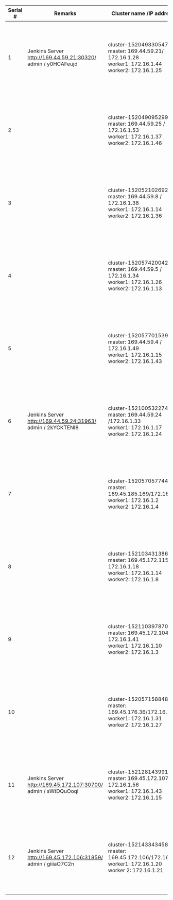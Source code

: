 |    Serial #   |    Remarks                                                              |    Cluster name /IP address                                                                                         |    ICP dashboard                     |    User Details    (userid/ password  / namespace)                                                                                                                      |    ssh details                                                                                                                                       |
|---------------|--------------------------------------------------------------------------|---------------------------------------------------------------------------------------------------------------------|--------------------------------------|-------------------------------------------------------------------------------------------------------------------------------------------------------------------------|-----------------------------------------------------------------------------------------------------------------------------------------------------------------------------------------------------------------------------------------------------------------------------------|
|    1           |    Jenkins Server       http://169.44.59.21:30320/  admin / y0HCAFeujd     |    cluster-1520493305475   master:  169.44.59.21/ 172.16.1.28 <br>   worker1: 172.16.1.44 <br>   worker2: 172.16.1.25      |    https://169.44.59.21:8443/        |    admin / admin  <br>    user1/user1/namespace1 <br>  user2/user2/namespace2 <br>  user3/user3/namespace3 <br>                              |    Master node:<br>ssh -i keyfile ubuntu@169.44.59.21<br>sudo su -<br>Worker nodes:<br>ssh cluster-1520493305475-worker1<br>ssh cluster-1520493305475-worker2<br>|
|    2           |                                                                                   |    cluster-1520490952992   master:  169.44.59.25 / 172.16.1.53<br>   worker1: 172.16.1.37 <br>   worker2: 172.16.1.46    |    https://169.44.59.25:8443/        |    admin / admin   <br>   user4/user4/namespace4 <br>  user5/user5/namespace5 <br>   user6/user6/namespace6 <br>         |    Master node:<br>   ssh -i keyfile ubuntu@169.44.59.25<br>   sudo su - <br>     Worker nodes:  <br> ssh cluster-1520490952992-worker1  <br> ssh cluster-1520490952992-worker2<br>                                             |
|    3           |                                                                                   |    cluster-1520521026928   master: 169.44.59.8 / 172.16.1.38 <br>    worker1: 172.16.1.14 <br>   worker2: 172.16.1.36     |    https://169.44.59.8:8443/         |    admin / admin   <br>   user7/user7/namespace7 <br>  user8/user8/namespace8 <br>   user9/user9/namespace9   <br>          |    Master node:<br>   ssh -i keyfile ubuntu@169.44.59.8<br>   sudo su -<br>      Worker nodes:<br>   ssh cluster-1520521026928-worker1<br>ssh cluster-1520521026928-worker2<br>                                              |
|    4           |                                                                                   |    cluster-1520574200424   master: 169.44.59.5 / 172.16.1.34 <br>    worker1: 172.16.1.26 <br>   worker2: 172.16.1.13       |    https://169.44.59.5:8443/         |    admin / admin  <br>    user10/user10/namespace10 <br>  user11/user11/namespace11 <br>  user12/user12/namespace12  <br>  |    Master node:<br>   ssh -i keyfile ubuntu@169.44.59.5<br>   sudo su -<br>      Worker nodes:<br>  ssh cluster-1520574200424-worker1<br>   cluster-1520574200424-worker2<br>                                                      |
|    5           |                                                                                   |    cluster-1520577015392   master: 169.44.59.4 / 172.16.1.49  <br>   worker1: 172.16.1.15  <br>  worker2: 172.16.1.43    |    https://169.44.59.4:8443/         |    admin / admin    <br>  user13/user13/namespace13 <br>  user14/user14/namespace14 <br>  user15/user15/namespace15 <br>   |    Master node:<br>   ssh -i keyfile> ubuntu@169.44.59.4<br>   sudo su -<br>      Worker nodes:<br>   ssh cluster-1520577015392-worker1<br>   ssh cluster-1520577015392-worker2<br>                                              |
|    6           |    Jenkins Server       http://169.44.59.24:31963/    admin / 2kYCKTENI8          |    cluster-1521005322746   master: 169.44.59.24 /172.16.1.33 <br>    worker1: 172.16.1.17  <br>  worker2: 172.16.1.24                  |    https://169.44.59.24:8443/        |    admin/ admin <br>     user16/user16/namespace16 <br>  user17/user17/namespace17 <br>  user18/user18/namespace18 <br>        |    Master node:<br>   ssh -i keyfile ubuntu@169.44.59.24<br>   sudo su -<br>      Workers:<br>   ssh cluster-1521005322746-worker1<br>   ssh cluster-1521005322746-worker2<br>                                                    |
|    7           |                                                                                   |    cluster-1520570577448   master: 169.45.185.169/172.16.1.9 <br>    worker1: 172.16.1.2  <br>   worker2: 172.16.1.4                    |    https://169.45.185.169:8443/      |    admin/ admin  <br>    user19/user19/namespace19 <br>  user20/user20/namespace20 <br>  user21/user21/namespace21 <br>       |    Master node:<br>   ssh -i keyfile ubuntu@169.45.185.169<br>   sudo su -<br>      Workers:<br>   ssh cluster-1520570577448-worker1<br>   ssh cluster-1520570577448-worker2<br>                                                |
|    8           |                                                                                   |    cluster-1521034313868   master: 169.45.172.115 / 172.16.1.18 <br> worker1: 172.16.1.14  <br>  worker2: 172.16.1.8                |    https://169.45.172.115:8443/      |    admin /admin  <br>    user22/user22/namespace22 <br>  user23/user23/namespace23 <br>  user24/user24/namespace24  <br>      |    Master node:<br>   ssh -i keyfile ubuntu@169.45.172.115<br>   sudo su -<br>      Workers:<br>   ssh cluster-1521034313868-worker1<br>   ssh cluster-1521034313868-worker2<br>                                                |
|    9           |                                                                                   |    cluster-1521103978704   master: 169.45.172.104/ 172.16.1.41 <br>  worker1: 172.16.1.10   <br> worker2: 172.16.1.3               |    https://169.45.172.104:8443       |    admin/ admin   <br>   user25/user25/namespace25 <br>  user26/user26/namespace26 <br>  user27/user27/namespace27  <br>      |    Master node:<br>   ssh -i keyfile ubuntu@169.45.172.104<br>   sudo su -<br>      Workers:<br>   ssh cluster-1521103978704-worker1<br>   ssh cluster-1521103978704-worker2<br>                                                |
|    10          |                                                                                   |    cluster-1520571588480   master: 169.45.176.36/172.16.1.42   <br>  worker1: 172.16.1.31  <br>  worker2: 172.16.1.27                  |    https://169.45.176.36:8443        |    admin/ admin <br>     user28/user28/namespace28 <br>  user29/user29/namespace29 <br>  user30/user30/namespace30 <br>       |    Master node:<br>   ssh -i keyfile ubuntu@169.45.176.36<br>   sudo su -<br>      Workers:<br>   ssh cluster-1520571588480-worker1<br>   ssh cluster-1520571588480-worker2<br>                                                 |
|    11          |    Jenkins Server       http://169.45.172.107:30700/   admin / sWtDQuOoqI         |    cluster-1521281439914   master: 169.45.172.107/ 172.16.1.56 <br>  worker1: 172.16.1.43  <br>  worker2: 172.16.1.15          |    https://169.45.172.107:8443       |    admin/ admin   <br>    user1/user1/namespace1   to   user10/user10/namespace10                                  |    Master node:<br>   ssh -i keyfile ubuntu@169.45.172.107   sudo su -<br>      Workers:<br>   ssh cluster-1521281439914-worker1<br>   ssh cluster-1521281439914-worker2<br>                                                |
|    12          |    Jenkins Server           http://169.45.172.106:31859/   admin / giiiaO7C2n     |    cluster-1521433434586   master: 169.45.172.106/172.16.1.7   <br>  worker1: 172.16.1.20  <br>  worker 2: 172.16.1.21                |    https://169.45.172.106:8443       |    admin/ admin  <br>     user1/user1/namespace1   to   user10/user10/namespace10                                  |    MasterNode:<br>   ssh -i keyfile ubuntu@169.45.172.106<br>   sudo su -<br>     Workers:<br>   ssh cluster-1521433434586-worker1<br>   ssh cluster-1521433434586-worker2<br>                                                  |
